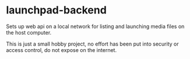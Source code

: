 # launchpad-backend

Sets up web api on a local network for listing and launching media files on the host computer.

This is just a small hobby project, no effort has been put into security or access control, do not expose on the internet.